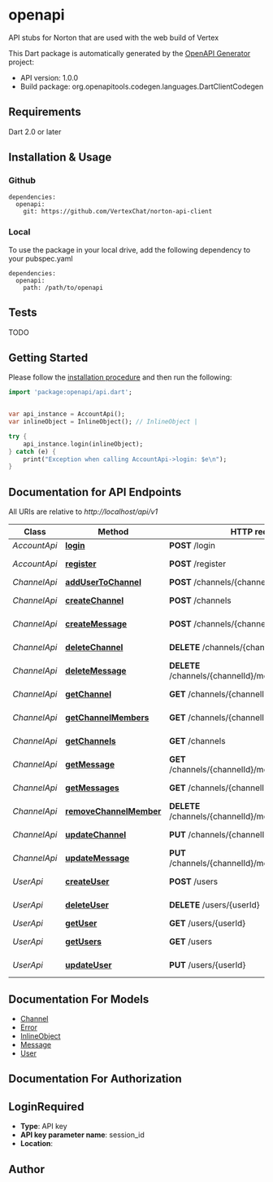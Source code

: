 # openapi
API stubs for Norton that are used with the web build of Vertex

This Dart package is automatically generated by the [OpenAPI Generator](https://openapi-generator.tech) project:

- API version: 1.0.0
- Build package: org.openapitools.codegen.languages.DartClientCodegen

## Requirements

Dart 2.0 or later

## Installation & Usage

### Github
```
dependencies:
  openapi:
    git: https://github.com/VertexChat/norton-api-client
```

### Local
To use the package in your local drive, add the following dependency to your pubspec.yaml
```
dependencies:
  openapi:
    path: /path/to/openapi
```

## Tests

TODO

## Getting Started

Please follow the [installation procedure](#installation--usage) and then run the following:

```dart
import 'package:openapi/api.dart';


var api_instance = AccountApi();
var inlineObject = InlineObject(); // InlineObject | 

try {
    api_instance.login(inlineObject);
} catch (e) {
    print("Exception when calling AccountApi->login: $e\n");
}

```

## Documentation for API Endpoints

All URIs are relative to *http://localhost/api/v1*

Class | Method | HTTP request | Description
------------ | ------------- | ------------- | -------------
*AccountApi* | [**login**](doc//AccountApi.md#login) | **POST** /login | Log in
*AccountApi* | [**register**](doc//AccountApi.md#register) | **POST** /register | Registers User
*ChannelApi* | [**addUserToChannel**](doc//ChannelApi.md#addusertochannel) | **POST** /channels/{channelId}/members | 
*ChannelApi* | [**createChannel**](doc//ChannelApi.md#createchannel) | **POST** /channels | Create a Channel
*ChannelApi* | [**createMessage**](doc//ChannelApi.md#createmessage) | **POST** /channels/{channelId}/messages | Create a Message
*ChannelApi* | [**deleteChannel**](doc//ChannelApi.md#deletechannel) | **DELETE** /channels/{channelId} | Delete a Channel
*ChannelApi* | [**deleteMessage**](doc//ChannelApi.md#deletemessage) | **DELETE** /channels/{channelId}/messages/{messageId} | Delete a Message
*ChannelApi* | [**getChannel**](doc//ChannelApi.md#getchannel) | **GET** /channels/{channelId} | Get a Channel
*ChannelApi* | [**getChannelMembers**](doc//ChannelApi.md#getchannelmembers) | **GET** /channels/{channelId}/members | List All members
*ChannelApi* | [**getChannels**](doc//ChannelApi.md#getchannels) | **GET** /channels | List All channels
*ChannelApi* | [**getMessage**](doc//ChannelApi.md#getmessage) | **GET** /channels/{channelId}/messages/{messageId} | Get a Message
*ChannelApi* | [**getMessages**](doc//ChannelApi.md#getmessages) | **GET** /channels/{channelId}/messages | List All messages
*ChannelApi* | [**removeChannelMember**](doc//ChannelApi.md#removechannelmember) | **DELETE** /channels/{channelId}/members/{userId} | Remove as User
*ChannelApi* | [**updateChannel**](doc//ChannelApi.md#updatechannel) | **PUT** /channels/{channelId} | Update a Channel
*ChannelApi* | [**updateMessage**](doc//ChannelApi.md#updatemessage) | **PUT** /channels/{channelId}/messages/{messageId} | Update a Message
*UserApi* | [**createUser**](doc//UserApi.md#createuser) | **POST** /users | Create a User
*UserApi* | [**deleteUser**](doc//UserApi.md#deleteuser) | **DELETE** /users/{userId} | Delete a User
*UserApi* | [**getUser**](doc//UserApi.md#getuser) | **GET** /users/{userId} | Get a User
*UserApi* | [**getUsers**](doc//UserApi.md#getusers) | **GET** /users | List All users
*UserApi* | [**updateUser**](doc//UserApi.md#updateuser) | **PUT** /users/{userId} | Update a User


## Documentation For Models

 - [Channel](doc//Channel.md)
 - [Error](doc//Error.md)
 - [InlineObject](doc//InlineObject.md)
 - [Message](doc//Message.md)
 - [User](doc//User.md)


## Documentation For Authorization


## LoginRequired

- **Type**: API key
- **API key parameter name**: session_id
- **Location**: 


## Author




